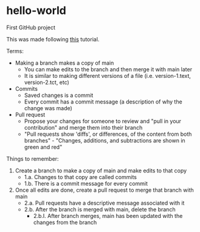 # hello-world
First GitHub project

This was made following [this](https://guides.github.com/activities/hello-world/) tutorial.

Terms:
  - Making a branch makes a copy of main
      - You can make edits to the branch and then merge it with main later 
      - It is similar to making different versions of a file (i.e. version-1.text, version-2.tct, etc)
  - Commits
      - Saved changes is a commit
      - Every commit has a commit message (a description of why the change was made)
  - Pull request
      - Propose your changes for someone to review and "pull in your contribution" and merge them into             their branch
      - "Pull requests show 'diffs', or differences, of the content from both branches"
            - "Changes, additions, and subtractions are shown in green and red"


Things to remember:
1. Create a branch to make a copy of main and make edits to that copy
    - 1.a. Changes to that copy are called commits
    - 1.b. There is a commit message for every commit
2. Once all edits are done, create a pull request to merge that branch with main
    - 2.a. Pull requests have a descriptive message associated with it
    - 2.b. After the branch is merged with main, delete the branch
      - 2.b.I. After branch merges, main has been updated with the changes from the branch
